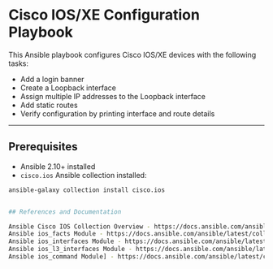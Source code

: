 # Cisco IOS/XE Configuration Playbook

This Ansible playbook configures Cisco IOS/XE devices with the following tasks:

- Add a login banner
- Create a Loopback interface
- Assign multiple IP addresses to the Loopback interface
- Add static routes
- Verify configuration by printing interface and route details

---

## Prerequisites

- Ansible 2.10+ installed
- `cisco.ios` Ansible collection installed:

```bash
ansible-galaxy collection install cisco.ios


## References and Documentation

Ansible Cisco IOS Collection Overview - https://docs.ansible.com/ansible/latest/collections/cisco/ios/index.html  
Ansible ios_facts Module - https://docs.ansible.com/ansible/latest/collections/cisco/ios/ios_facts_module.html  
Ansible ios_interfaces Module - https://docs.ansible.com/ansible/latest/collections/cisco/ios/ios_interfaces_module.html  
Ansible ios_l3_interfaces Module - https://docs.ansible.com/ansible/latest/collections/cisco/ios/ios_l3_interfaces_module.html
Ansible ios_command Module] - https://docs.ansible.com/ansible/latest/collections/cisco/ios/ios_command_module.html

